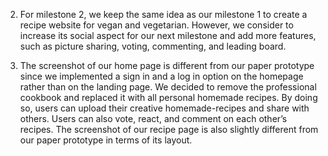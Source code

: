 2. For milestone 2, we keep the same idea as our milestone 1 to create a recipe website for vegan and vegetarian. However, 
we consider to increase its social aspect for our next milestone and add more features, such as picture sharing,
voting, commenting, and leading board. 

4. The screenshot of our home page is different from our paper prototype since we implemented a 
sign in and a log in option on the homepage rather than on the landing page. We decided to remove the 
professional cookbook and replaced it with all personal homemade recipes. 
By doing so, users can upload their creative homemade-recipes and share with others. 
Users can also vote, react, and comment on each other’s recipes.
The screenshot of our recipe page is also slightly different from our paper prototype in terms of its layout. 
